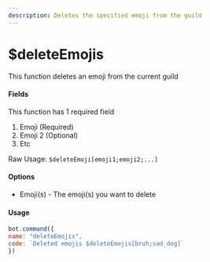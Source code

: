```yaml
---
description: Deletes the specified emoji from the guild
---
```


# $deleteEmojis

This function deletes an emoji from the current guild

#### Fields

This function has 1 required field

1. Emoji \(Required\)
2. Emoji 2 \(Optional\)
3. Etc

Raw Usage: `$deleteEmoji[emoji1;emoji2;...]`

#### Options

* Emoji\(s\) - The emoji\(s\) you want to delete

#### Usage

```javascript
bot.command({
name: "deleteEmojis",
code: `Deleted emojis $deleteEmojis[bruh;sad_dog]`
})
```

